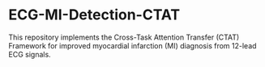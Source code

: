 # ECG-MI-Detection-CTAT
This repository implements the Cross-Task Attention Transfer (CTAT) Framework for improved myocardial infarction (MI) diagnosis from 12-lead ECG signals.
